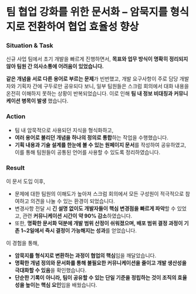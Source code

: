 # 팀 협업 강화를 위한 문서화 – 암묵지를 형식지로 전환하여 협업 효율성 향상

### Situation & Task
신규 사업 팀에서 초기 개발을 빠르게 진행하면서, **목표와 업무 방식이 명확히 정리되지 않아 팀원 간 의사소통에 어려움이 있었습니다.** 

**같은 개념을 서로 다른 용어로 부르는 문제**가 빈번했고, 개발 요구사항이 주로 담당 개발자와 기획자 간에 구두로만 공유되다 보니, 일부 팀원들은 스크럼 회의에서 대화 내용을 온전히 이해하지 못하는 상황이 반복되었습니다. 이로 인해 **팀 내 정보 비대칭과 커뮤니케이션 병목이 발생** 했습니다. 

### Action
- 팀 내 암묵적으로 사용되던 지식을 형식화하고,
- **여러 용어로 불리던 개념을 하나의 정의로 통합**하는 작업을 수행했습니다.
- **기획 내용과 기술 설계를 한눈에 볼 수 있는 원페이지 문서**를 작성하여 공유하였고, 이를 통해 팀원들이 공통된 언어를 사용할 수 있도록 정리하였습니다.

### Result
이 문서 도입 이후,
- 문제에 대한 팀원의 이해도가 높아져 스크럼 회의에서 모든 구성원이 적극적으로 참여하고 의견을 나눌 수 있는 환경이 되었습니다. 
- 변경사항 전달 시 **긴 설명 없이도 개발자들이 핵심 변경점을 빠르게 파악**할 수 있었고, 관련 **커뮤니케이션 시간이 약 90% 감소**하였습니다. 
- 또한, **명확한 문서화 덕분에 개발 범위 산정이 쉬워졌으며, 배포 범위 결정 과정이 기존 1~2일에서 즉시 결정이 가능해지는 성과**를 얻었습니다. 

이 경험을 통해,
- **암묵지를 형식지로 변환하는 과정이 협업의 핵심**임을 깨달았습니다.
- **명확한 개념 정의와 문서화를 통해 불필요한 커뮤니케이션을 줄이고 개발 생산성을 극대화할 수 있음**을 확인했습니다.
- **단순한 기록이 아니라, 팀이 공유할 수 있는 단일 기준을 정립하는 것이 조직의 효율성을 높이는 핵심 요인**임을 배웠습니다.
